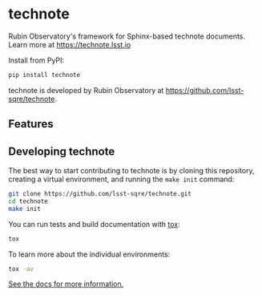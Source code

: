 # technote

Rubin Observatory's framework for Sphinx-based technote documents.
Learn more at https://technote.lsst.io

Install from PyPI:

```sh
pip install technote
```

technote is developed by Rubin Observatory at https://github.com/lsst-sqre/technote.

## Features

<!-- A bullet list with things that this package does -->

## Developing technote

The best way to start contributing to technote is by cloning this repository, creating a virtual environment, and running the `make init` command:

```sh
git clone https://github.com/lsst-sqre/technote.git
cd technote
make init
```

You can run tests and build documentation with [tox](https://tox.wiki/en/latest/):

```sh
tox
```

To learn more about the individual environments:

```sh
tox -av
```

[See the docs for more information.](https://technote.lsst.io/dev/development.html)
